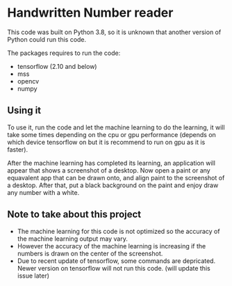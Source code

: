 # Handwritten Number reader

This code was built on Python 3.8, so it is unknown that another version of Python could run this code.

The packages requires to run the code:
- tensorflow (2.10 and below)
- mss 
- opencv
- numpy

## Using it

To use it, run the code and let the machine learning to do the learning, it will take some times depending on the cpu or gpu performance (depends on which device tensorflow on but it is recommend to run on gpu as it is faster).

After the machine learning has completed its learning, an application will appear that shows a screenshot of a desktop. Now open a paint or any equavalent app that can be drawn onto, and align paint to the screenshot of a desktop. After that, put a black background on the paint and enjoy draw any number with a white. 

## Note to take about this project

- The machine learning for this code is not optimized so the accuracy of the machine learning output may vary. 
- However the accuracy of the machine learning is increasing if the numbers is drawn on the center of the screenshot.
- Due to recent update of tensorflow, some commands are depricated. Newer version on tensorflow will not run this code. (will update this issue later)


